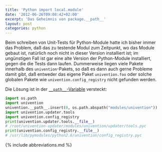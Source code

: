 ```yaml
---
title: 'Python import local.module'
date: '2012-06-26T09:08:42+02:00'
excerpt: 'Das Geheimnis von package.__path__'
layout: post
categories: python
---
```


Beim schreiben von Unit-Tests für Python-Module hatte ich bisher immer das Problem, daß das zu testende Modul zum Zeitpunkt, wo das Module gebaut ist, natürlich noch nicht in dieser Version installiert ist;
im ungünstigen Fall ist gar eine alte Version der Python-Module installiert, gegen die die Tests dann laufen.
Dummerweise liegen viele Pakete innerhalb des `univention`-Pakets, so daß es dann auch gerne Probleme damit gibt, daß entweder das eigene Paket `univention.foo` oder solche globalen Pakete wie `univention.config_registry` nicht gefunden werden.

Die Lösung ist in der [`__path__`-Variable](http://docs.python.org/tutorial/modules.html#packages-in-multiple-directories) versteckt:
```python
import os.path
import univention
univention.__path__.insert(0, os.path.abspath("modules/univention"))
import univention.updater.tools
import univention.config_registry
print(univention.updater.tools.__file__)
# /root/univention-updater/modules/univention/updater/tools.pyc
print(univention.config_registry.__file__)
# /usr/lib/pymodules/python2.6/univention/config_registry.pyc
```

{% include abbreviations.md %}
